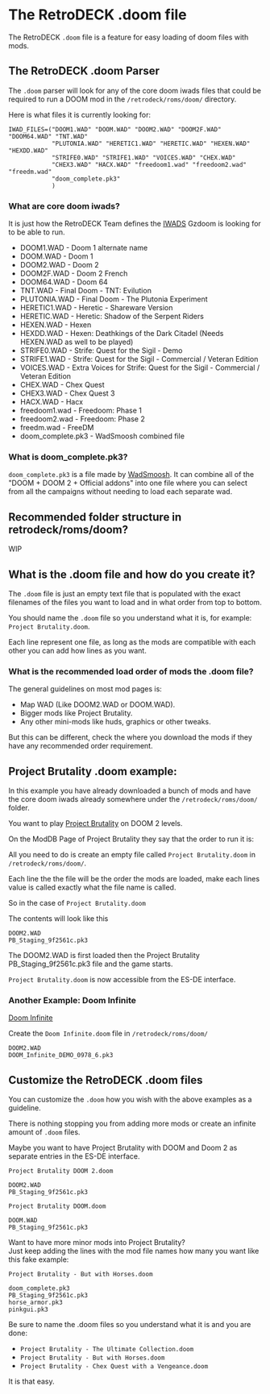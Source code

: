 # The RetroDECK .doom file

The RetroDECK `.doom` file is a feature for easy loading of doom files with mods.

## The RetroDECK .doom Parser

The `.doom` parser will look for any of the core doom iwads files that could be required to run a DOOM mod in the `/retrodeck/roms/doom/` directory.<br>

Here is what files it is currently looking for:

```
IWAD_FILES=("DOOM1.WAD" "DOOM.WAD" "DOOM2.WAD" "DOOM2F.WAD" "DOOM64.WAD" "TNT.WAD"
            "PLUTONIA.WAD" "HERETIC1.WAD" "HERETIC.WAD" "HEXEN.WAD" "HEXDD.WAD"
            "STRIFE0.WAD" "STRIFE1.WAD" "VOICES.WAD" "CHEX.WAD"
            "CHEX3.WAD" "HACX.WAD" "freedoom1.wad" "freedoom2.wad" "freedm.wad"
            "doom_complete.pk3"
            )
```

### What are core doom iwads?

It is just how the RetroDECK Team defines the [IWADS](https://doomwiki.org/wiki/IWAD) Gzdoom is looking for to be able to run.

- DOOM1.WAD - Doom 1 alternate name
- DOOM.WAD - Doom 1
- DOOM2.WAD - Doom 2
- DOOM2F.WAD - Doom 2 French
- DOOM64.WAD - Doom 64
- TNT.WAD - Final Doom - TNT: Evilution
- PLUTONIA.WAD -  Final Doom - The Plutonia Experiment
- HERETIC1.WAD - Heretic - Shareware Version
- HERETIC.WAD - Heretic: Shadow of the Serpent Riders
- HEXEN.WAD - Hexen
- HEXDD.WAD - Hexen: Deathkings of the Dark Citadel (Needs HEXEN.WAD as well to be played)
- STRIFE0.WAD - Strife: Quest for the Sigil - Demo
- STRIFE1.WAD - Strife: Quest for the Sigil - Commercial / Veteran Edition
- VOICES.WAD - Extra Voices for Strife: Quest for the Sigil - Commercial / Veteran Edition
- CHEX.WAD - Chex Quest
- CHEX3.WAD - Chex Quest 3
- HACX.WAD -  Hacx
- freedoom1.wad - Freedoom: Phase 1
- freedoom2.wad - Freedoom: Phase 2
- freedm.wad - FreeDM
- doom_complete.pk3 - WadSmoosh combined file

### What is doom_complete.pk3?

`doom_complete.pk3` is a file made by [WadSmoosh](https://jp.itch.io/wadsmoosh). It can combine all of the "DOOM + DOOM 2 + Official addons" into one file where you can select from all the campaigns without needing to load each separate wad.

## Recommended folder structure in retrodeck/roms/doom?

WIP

## What is the .doom file and how do you create it?

The `.doom` file is just an empty text file that is populated with the exact filenames of the files you want to load and in what order from top to bottom.

You should name the `.doom` file so you understand what it is, for example: `Project Brutality.doom`.

Each line represent one file, as long as the mods are compatible with each other you can add how lines as you want.

### What is the recommended load order of mods the .doom file?

The general guidelines on most mod pages is:

- Map WAD (Like DOOM2.WAD or DOOM.WAD).
- Bigger mods like Project Brutality.
- Any other mini-mods like huds, graphics or other tweaks.

But this can be different, check the where you download the mods if they have any recommended order requirement.

## Project Brutality .doom example:

In this example you have already downloaded a bunch of mods and have the core doom iwads already somewhere under the `/retrodeck/roms/doom/` folder.

You want to play [Project Brutality](https://www.moddb.com/mods/project-brutality) on DOOM 2 levels.

On the ModDB Page of Project Brutality they say that the order to run it is:

All you need to do is create an empty file called `Project Brutality.doom` in `/retrodeck/roms/doom/`.

Each line the the file will be the order the mods are loaded, make each lines value is called exactly what the file name is called.

So in the case of `Project Brutality.doom`

The contents will look like this

```
DOOM2.WAD
PB_Staging_9f2561c.pk3
```

The DOOM2.WAD is first loaded then the Project Brutality PB_Staging_9f2561c.pk3 file and the game starts.

`Project Brutality.doom` is now accessible from the ES-DE interface.


### Another Example: Doom Infinite

[Doom Infinite](https://www.moddb.com/mods/doom-infinite)

Create the `Doom Infinite.doom` file in `/retrodeck/roms/doom/`

```
DOOM2.WAD
DOOM_Infinite_DEMO_0978_6.pk3
```

## Customize the RetroDECK .doom files

You can customize the `.doom` how you wish with the above examples as a guideline.<br>

There is nothing stopping you from adding more mods or create an infinite amount of `.doom` files.

Maybe you want to have Project Brutality with DOOM and Doom 2 as separate entries in the ES-DE interface.


`Project Brutality DOOM 2.doom`

```
DOOM2.WAD
PB_Staging_9f2561c.pk3
```

`Project Brutality DOOM.doom`

```
DOOM.WAD
PB_Staging_9f2561c.pk3
```

Want to have more minor mods into Project Brutality?<br>
Just keep adding the lines with the mod file names how many you want like this fake example:

`Project Brutality - But with Horses.doom`

```
doom_complete.pk3
PB_Staging_9f2561c.pk3
horse_armor.pk3
pinkgui.pk3
```

Be sure to name the .doom files so you understand what it is and you are done:

- `Project Brutality - The Ultimate Collection.doom`
- `Project Brutality - But with Horses.doom`
- `Project Brutality - Chex Quest with a Vengeance.doom`

It is that easy.

